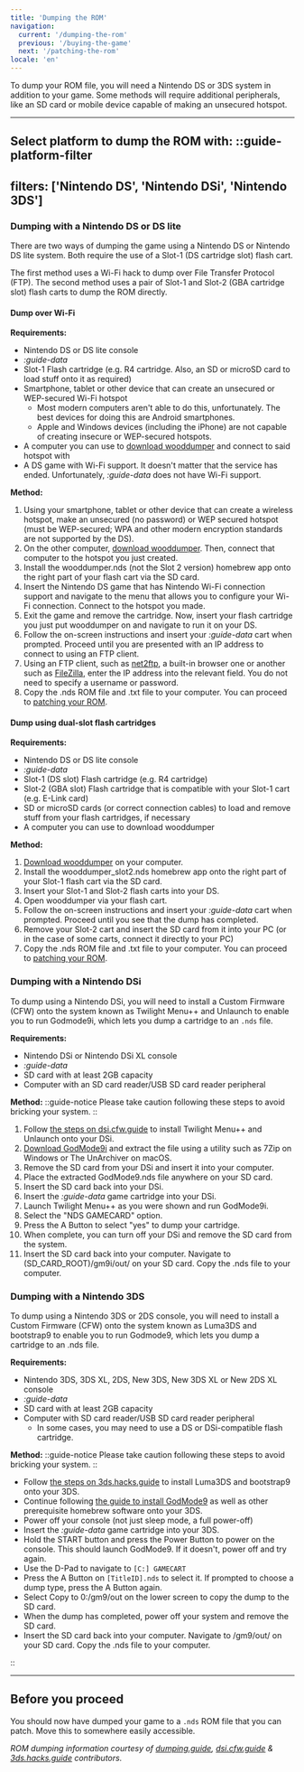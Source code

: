 ```yaml
---
title: 'Dumping the ROM'
navigation:
  current: '/dumping-the-rom'
  previous: '/buying-the-game'
  next: '/patching-the-rom'
locale: 'en'
---
```


To dump your ROM file, you will need a Nintendo DS or 3DS system in addition to your game. Some methods will require additional peripherals, like an SD card or mobile device capable of making an unsecured hotspot.

---

**Select platform to dump the ROM with:**
::guide-platform-filter
---
filters: ['Nintendo DS', 'Nintendo DSi', 'Nintendo 3DS']
---
<div class="platform-filtered platform-nintendo_ds">

### Dumping with a Nintendo DS or DS lite
There are two ways of dumping the game using a Nintendo DS or Nintendo DS lite system. Both require the use of a Slot-1 (DS cartridge slot) flash cart.

The first method uses a Wi-Fi hack to dump over File Transfer Protocol (FTP). The second method uses a pair of Slot-1 and Slot-2 (GBA cartridge slot) flash carts to dump the ROM directly.

#### Dump over Wi-Fi
**Requirements:**
* Nintendo DS or DS lite console
* *:guide-data*
* Slot-1 Flash cartridge (e.g. R4 cartridge. Also, an SD or microSD card to load stuff onto it as required)
* Smartphone, tablet or other device that can create an unsecured or WEP-secured Wi-Fi hotspot
  - Most modern computers aren't able to do this, unfortunately. The best devices for doing this are Android smartphones.
  - Apple and Windows devices (including the iPhone) are not capable of creating insecure or WEP-secured hotspots.
* A computer you can use to [download wooddumper](https://digiex.net/threads/wood-dumper-dump-nintendo-ds-roms-and-save-games-over-wi-fi-with-an-nintendo-ds.14729/) and connect to said hotspot with
* A DS game with Wi-Fi support. It doesn't matter that the service has ended. Unfortunately, *:guide-data* does not have Wi-Fi support.

**Method:**
1. Using your smartphone, tablet or other device that can create a wireless hotspot, make an unsecured (no password) or WEP secured hotspot (must be WEP-secured; WPA and other modern encryption standards are not supported by the DS).
2. On the other computer, [download wooddumper](https://digiex.net/threads/wood-dumper-dump-nintendo-ds-roms-and-save-games-over-wi-fi-with-an-nintendo-ds.14729/). Then, connect that computer to the hotspot you just created.
3. Install the wooddumper.nds (not the Slot 2 version) homebrew app onto the right part of your flash cart via the SD card.
4. Insert the Nintendo DS game that has Nintendo Wi-Fi connection support and navigate to the menu that allows you to configure your Wi-Fi connection. Connect to the hotspot you made.
5. Exit the game and remove the cartridge. Now, insert your flash cartridge you just put wooddumper on and navigate to run it on your DS.
6. Follow the on-screen instructions and insert your *:guide-data* cart when prompted. Proceed until you are presented with an IP address to connect to using an FTP client.
7. Using an FTP client, such as [net2ftp](https://www.net2ftp.com/), a built-in browser one or another such as [FileZilla](https://filezilla-project.org/), enter the IP address into the relevant field. You do not need to specify a username or password.
8. Copy the .nds ROM file and .txt file to your computer. You can proceed to [patching your ROM](patching-the-rom).

#### Dump using dual-slot flash cartridges
**Requirements:**
* Nintendo DS or DS lite console
* *:guide-data*
* Slot-1 (DS slot) Flash cartridge (e.g. R4 cartridge)
* Slot-2 (GBA slot) Flash cartridge that is compatible with your Slot-1 cart (e.g. E-Link card)
* SD or microSD cards (or correct connection cables) to load and remove stuff from your flash cartridges, if necessary
* A computer you can use to download wooddumper

**Method:**
1. [Download wooddumper](https://digiex.net/threads/wood-dumper-dump-nintendo-ds-roms-and-save-games-over-wi-fi-with-an-nintendo-ds.14729/) on your computer.
2. Install the wooddumper_slot2.nds homebrew app onto the right part of your Slot-1 flash cart via the SD card.
3. Insert your Slot-1 and Slot-2 flash carts into your DS.
4. Open wooddumper via your flash cart.
5. Follow the on-screen instructions and insert your *:guide-data* cart when prompted. Proceed until you see that the dump has completed.
6. Remove your Slot-2 cart and insert the SD card from it into your PC (or in the case of some carts, connect it directly to your PC)
7. Copy the .nds ROM file and .txt file to your computer. You can proceed to [patching your ROM](patching-the-rom).

</div>

<div class="platform-filtered platform-nintendo_dsi">

### Dumping with a Nintendo DSi

To dump using a Nintendo DSi, you will need to install a Custom Firmware (CFW) onto the system known as Twilight Menu++ and Unlaunch to enable you to run Godmode9i, which lets you dump a cartridge to an `.nds` file.

**Requirements:**
* Nintendo DSi or Nintendo DSi XL console
* *:guide-data*
* SD card with at least 2GB capacity
* Computer with an SD card reader/USB SD card reader peripheral

**Method:**
::guide-notice
Please take caution following these steps to avoid bricking your system.
::
1. Follow [the steps on dsi.cfw.guide](https://dsi.cfw.guide/launching-the-exploit.html) to install Twilight Menu++ and Unlaunch onto your DSi.
2. [Download GodMode9i](https://github.com/DS-Homebrew/GodMode9i/releases) and extract the file using a utility such as 7Zip on Windows or The UnArchiver on macOS.
3. Remove the SD card from your DSi and insert it into your computer.
4. Place the extracted GodMode9.nds file anywhere on your SD card.
5. Insert the SD card back into your DSi.
6. Insert the *:guide-data* game cartridge into your DSi.
7. Launch Twilight Menu++ as you were shown and run GodMode9i.
8. Select the "NDS GAMECARD" option.
9. Press the A Button to select "yes" to dump your cartridge.
10. When complete, you can turn off your DSi and remove the SD card from the system.
11. Insert the SD card back into your computer. Navigate to (SD_CARD_ROOT)/gm9i/out/ on your SD card. Copy the .nds file to your computer.


</div>

<div class="platform-filtered platform-nintendo_3ds">

### Dumping with a Nintendo 3DS

To dump using a Nintendo 3DS or 2DS console, you will need to install a Custom Firmware (CFW) onto the system known as Luma3DS and bootstrap9 to enable you to run Godmode9, which lets you dump a cartridge to an .nds file.

**Requirements:**
* Nintendo 3DS, 3DS XL, 2DS, New 3DS, New 3DS XL or New 2DS XL console
* *:guide-data*
* SD card with at least 2GB capacity
* Computer with SD card reader/USB SD card reader peripheral
  * In some cases, you may need to use a DS or DSi-compatible flash cartridge.

**Method:**
::guide-notice
Please take caution following these steps to avoid bricking your system.
::
* Follow [the steps on 3ds.hacks.guide](https://3ds.hacks.guide/get-started) to install Luma3DS and bootstrap9 onto your 3DS.
* Continue following [the guide to install GodMode9](https://3ds.hacks.guide/finalizing-setup) as well as other prerequisite homebrew software onto your 3DS.
* Power off your console (not just sleep mode, a full power-off)
* Insert the *:guide-data* game cartridge into your 3DS.
* Hold the START button and press the Power Button to power on the console. This should launch GodMode9. If it doesn't, power off and try again.
* Use the D-Pad to navigate to `[C:] GAMECART`
* Press the A Button on `[TitleID].nds` to select it. If prompted to choose a dump type, press the A Button again.
* Select Copy to 0:/gm9/out on the lower screen to copy the dump to the SD card.
* When the dump has completed, power off your system and remove the SD card.
* Insert the SD card back into your computer. Navigate to /gm9/out/ on your SD card. Copy the .nds file to your computer.

</div>
::

---

## Before you proceed
You should now have dumped your game to a `.nds` ROM file that you can patch. Move this to somewhere easily accessible.

*ROM dumping information courtesy of [dumping.guide](https://dumping.guide/carts/nintendo/ds), [dsi.cfw.guide](https://dsi.cfw.guide/) & [3ds.hacks.guide](https://3ds.hacks.guide/) contributors.*
